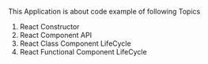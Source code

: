 This Application is about code example of following Topics

1. React Constructor
2. React Component API
3. React Class Component LifeCycle
4. React Functional Component LifeCycle
